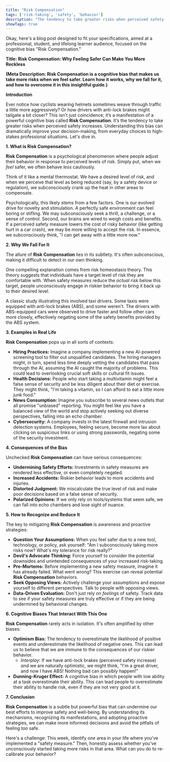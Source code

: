 ```yaml
---
title: "Risk Compensation"
tags: ['risk-taking', 'safety', 'behavior']
description: "The tendency to take greater risks when perceived safety increases."
showTags: true
---
```


Okay, here's a blog post designed to fit your specifications, aimed at a professional, student, and lifelong learner audience, focused on the cognitive bias "Risk Compensation."

**Title: Risk Compensation: Why Feeling Safer Can Make You More Reckless**

**(Meta Description: Risk Compensation is a cognitive bias that makes us take more risks when we feel safer. Learn how it works, why we fall for it, and how to overcome it in this insightful guide.)**

**Introduction**

Ever notice how cyclists wearing helmets sometimes weave through traffic a little more aggressively? Or how drivers with anti-lock brakes might tailgate a bit closer? This isn't just coincidence; it’s a manifestation of a powerful cognitive bias called **Risk Compensation**.  It’s the tendency to take greater risks when perceived safety increases. Understanding this bias can dramatically improve your decision-making, from everyday choices to high-stakes professional situations. Let's dive in.

**1. What is Risk Compensation?**

**Risk Compensation** is a psychological phenomenon where people adjust their behavior in response to perceived levels of risk. Simply put, when we *feel* safer, we often behave *less* cautiously.

Think of it like a mental thermostat. We have a desired level of risk, and when we perceive that level as being reduced (say, by a safety device or regulation), we subconsciously crank up the heat in other areas to compensate.

Psychologically, this likely stems from a few factors. One is our evolved drive for novelty and stimulation. A perfectly safe environment can feel boring or stifling. We may subconsciously seek a thrill, a challenge, or a sense of control. Second, our brains are wired to weigh costs and benefits. If a perceived safety measure lowers the cost of risky behavior (like getting hurt in a car crash), we may be more willing to accept the risk. In essence, we subconsciously think, "I can get away with a little more now."

**2. Why We Fall For It**

The allure of **Risk Compensation** lies in its subtlety. It's often subconscious, making it difficult to detect in our own thinking.

One compelling explanation comes from risk homeostasis theory. This theory suggests that individuals have a target level of risk they are comfortable with. When safety measures reduce the *actual* risk below this target, people unconsciously engage in riskier behavior to bring it back up to their desired level.

A classic study illustrating this involved taxi drivers. Some taxis were equipped with anti-lock brakes (ABS), and some weren't. The drivers with ABS-equipped cars were observed to drive faster and follow other cars more closely, effectively negating some of the safety benefits provided by the ABS system.

**3. Examples in Real Life**

**Risk Compensation** pops up in all sorts of contexts:

*   **Hiring Practices:** Imagine a company implementing a new AI-powered screening tool to filter out unqualified candidates. The hiring managers might, in turn, spend less time deeply vetting the candidates that pass through the AI, assuming the AI caught the majority of problems. This could lead to overlooking crucial soft skills or cultural fit issues.
*   **Health Decisions:** People who start taking a multivitamin might feel a false sense of security and be less diligent about their diet or exercise. They might think, "I'm taking a vitamin, so I can afford to eat a little more junk food."
*   **News Consumption:** Imagine you subscribe to several news outlets that all promise "unbiased" reporting. You might feel like you have a balanced view of the world and stop actively seeking out diverse perspectives, falling into an echo chamber.
*   **Cybersecurity:** A company invests in the latest firewall and intrusion detection systems. Employees, feeling secure, become more lax about clicking on suspicious links or using strong passwords, negating some of the security investment.

**4. Consequences of the Bias**

Unchecked **Risk Compensation** can have serious consequences:

*   **Undermining Safety Efforts:** Investments in safety measures are rendered less effective, or even completely negated.
*   **Increased Accidents:** Riskier behavior leads to more accidents and injuries.
*   **Distorted Judgment:** We miscalculate the true level of risk and make poor decisions based on a false sense of security.
*   **Polarized Opinions:** If we only rely on tools/systems that seem safe, we can fall into echo chambers and lose sight of nuance.

**5. How to Recognize and Reduce It**

The key to mitigating **Risk Compensation** is awareness and proactive strategies:

*   **Question Your Assumptions:** When you feel safer due to a new tool, technology, or policy, ask yourself: "Am I subconsciously taking more risks now? What's my tolerance for risk really?"
*   **Devil's Advocate Thinking:** Force yourself to consider the potential downsides and unintended consequences of your increased risk-taking.
*   **Pre-Mortems:** Before implementing a new safety measure, imagine it has already failed. What went wrong? This exercise can reveal potential **Risk Compensation** behaviors.
*   **Seek Opposing Views:** Actively challenge your assumptions and expose yourself to different perspectives. Talk to people with opposing views.
*   **Data-Driven Evaluation:** Don't just rely on *feelings* of safety. Track data to see if your safety measures are truly effective or if they are being undermined by behavioral changes.

**6. Cognitive Biases That Interact With This One**

**Risk Compensation** rarely acts in isolation. It's often amplified by other biases:

*   **Optimism Bias:** The tendency to overestimate the likelihood of positive events and underestimate the likelihood of negative ones. This can lead us to believe that we are immune to the consequences of our riskier behavior.
    *   *Interplay:* If we have anti-lock brakes (perceived safety increase) *and* we are naturally optimistic, we might think, "I'm a great driver, and now I have ABS! Nothing bad can possibly happen!"
*   **Dunning-Kruger Effect:** A cognitive bias in which people with low ability at a task overestimate their ability. This can lead people to overestimate their ability to handle risk, even if they are not very good at it.

**7. Conclusion**

**Risk Compensation** is a subtle but powerful bias that can undermine our best efforts to improve safety and well-being. By understanding its mechanisms, recognizing its manifestations, and adopting proactive strategies, we can make more informed decisions and avoid the pitfalls of feeling *too* safe.

Here's a challenge: This week, identify *one* area in your life where you've implemented a "safety measure." Then, honestly assess whether you've unconsciously started taking more risks in that area. What can you do to re-calibrate your behavior?

